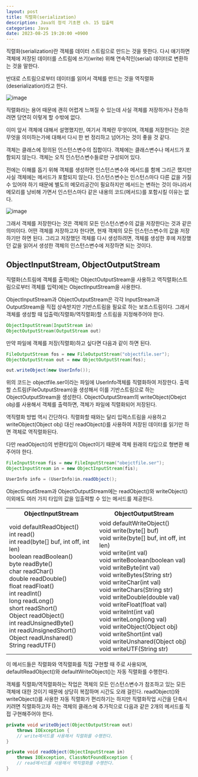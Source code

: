 ```yaml
---
layout: post
title: 직렬화(serialization)
description: Java의 정석 기초편 ch. 15 입출력
categories: Java
date: 2023-08-25 19:20:00 +0900
---
```

직렬화(serialization)란 객체를 데이터 스트림으로 만드는 것을 뜻한다. 다시 얘기하면 객체에 저장된 데이터를 스트림에 쓰기(write) 위해 연속적인(serial) 데이터로 변환하는 것을 말한다.

반대로 스트림으로부터 데이터를 읽어서 객체를 만드는 것을 역직렬화(deserialization)라고 한다.

![image](https://github.com/johnkdk609/johnkdk609.github.io/assets/88493727/f12285b2-e21f-43b5-a14b-f15f13cfbf16)

직렬화라는 용어 때문에 괜히 어렵게 느껴질 수 있는데 사실 객체를 저장하거나 전송하려면 당연히 이렇게 할 수밖에 없다.

이미 앞서 객체에 대해서 설명했지만, 여기서 객체란 무엇이며, 객체를 저장한다는 것은 무엇을 의미하는가에 대해서 다시 한 번 정리하고 넘어가는 것이 좋을 것 같다.

객체는 클래스에 정의된 인스턴스변수의 집합이다. 객체에는 클래스변수나 메서드가 포함되지 않는다. 객체는 오직 인스턴스변수들로만 구성되어 있다.

전에는 이해를 돕기 위해 객체를 생성하면 인스턴스변수와 메서드를 함께 그리곤 했지만 사실 객체에는 메서드가 포함되지 않는다. 인스턴스변수는 인스턴스마다 다른 값을 가질 수 있어야 하기 때문에 별도의 메모리공간이 필요하지만 메서드는 변하는 것이 아니라서 메모리를 낭비해 가면서 인스턴스마다 같은 내용의 코드(메서드)를 포함시킬 이유는 없다.

![image](https://github.com/johnkdk609/johnkdk609.github.io/assets/88493727/fe0d6c50-76ab-425c-bc7d-8de37be771fa)

그래서 객체를 저장한다는 것은 객체의 모든 인스턴스변수의 값을 저장한다는 것과 같은 의미이다. 어떤 객체를 저장하고자 한다면, 현재 객체의 모든 인스턴스변수의 값을 저장하기만 하면 된다. 그리고 저장했던 객체를 다시 생성하려면, 객체를 생성한 후에 저장했던 값을 읽어서 생성한 객체의 인스턴스변수에 저장하면 되는 것이다.


## ObjectInputStream, ObjectOutputStream

직렬화(스트림에 객체를 출력)에는 ObjectOutputStream을 사용하고 역직렬화(스트림으로부터 객체를 입력)에는 ObjectInputStream을 사용한다.

ObjectInputStream과 ObjectOutputStream은 각각 InputStream과 OutputStream을 직접 상속받지만 기반스트림을 필요로 하는 보조스트림이다. 그래서 객체를 생성할 때 입출력(직렬화/역직렬화)할 스트림을 지정해주어야 한다.

```java
ObjectInputStream(InputStream in)
ObjectOutputStream(OutputStream out)
```

만약 파일에 객체를 저장(직렬화)하고 싶다면 다음과 같이 하면 된다.

```java
FileOutputStream fos = new FileOutputStream("objectfile.ser");
ObjectOutputStream out = new ObjectOutputStream(fos);

out.writeObject(new UserInfo());
```

위의 코드는 objectfile.ser이라는 파일에 UserInfo객체를 직렬화하여 저장한다. 출력할 스트림(FileOutputStream)을 생성해서 이를 기반스트림으로 하는 ObjectOutputStream을 생성한다. ObjectOutputStream의 writeObject(Obejct obj)를 사용해서 객체를 출력하면, 객체가 파일에 직렬화되어 저장된다.

역직렬화 방법 역시 간단하다. 직렬화할 때와는 달리 입력스트림을 사용하고 writeObject(Object obj) 대신 readObject()를 사용하여 저장된 데이터를 읽기만 하면 객체로 역직렬화된다.

다만 readObject()의 반환타입이 Object이기 때문에 객체 원래의 타입으로 형변환 해주어야 한다.

```java
FileInputStream fis = new FileInputStream("obejctfile.ser");
ObjectInputStream in = new ObjectInputStream(fis);

UserInfo info = (UserInfo)in.readObject();
```

ObjectInputStream과 ObjectOutputStream에는 readObject()와 writeObject() 이외에도 여러 가지 타입의 값을 입출력할 수 있는 메서드를 제공한다.

<table>
    <tr>
        <th>ObjectInputStream</th>
        <th>ObjectOutputStream</th>
    </tr>
    <tr>
        <td>void defaultReadObject()<br>int read()<br>int read(byte[] buf, int off, int len)<br>boolean readBoolean()<br>byte readByte()<br>char readChar()<br>double readDouble()<br>float readFloat()<br>int readInt()<br>long readLong()<br>short readShort()<br>Object readObject()<br>int readUnsignedByte()<br>int readUnsignedShort()<br>Object readUnshared()<br>String readUTF()</td>
        <td>void defaultWriteObject()<br>void write(byte[] buf)<br>void write(byte[] buf, int off, int len)<br>void write(int val)<br>void writeBoolean(boolean val)<br>void writeByte(int val)<br>void writeBytes(String str)<br>void writeChar(int val)<br>void writeChars(String str)<br>void writeDouble(double val)<br>void writeFloat(float val)<br>void writeInt(int val)<br>void writeLong(long val)<br>void writeObject(Object obj)<br>void writeShort(int val)<br>void writeUnshared(Object obj)<br>void writeUTF(String str)</td>
    </tr>
</table>

이 메서드들은 직렬화와 역직렬화를 직접 구현할 때 주로 사용되며, defaultReadObject()와 defaultWriteObject()는 자동 직렬화를 수행한다.

객체를 직렬화/역직렬화하는 작업은 객체의 모든 인스턴스변수가 참조하고 있는 모든 객체에 대한 것이기 때문에 상당히 복잡하며 시간도 오래 걸린다. readObject()와 writeObject()를 사용한 자동 직렬화가 편리하기는 하지만 직렬화작업 시간을 단축시키려면 직렬화하고자 하는 객체의 클래스에 추가적으로 다음과 같은 2개의 메서드를 직접 구현해주어야 한다.

```java
private void writeObject(ObjectOutputStream out)
    throws IOException {
    // write메서드를 사용해서 직렬화를 수행한다.
}

private void readObject(ObjectInputStream in)
    throws IOException, ClassNotFoundException {
    // read메서드를 사용해서 역직렬화를 수행한다.
}
```
